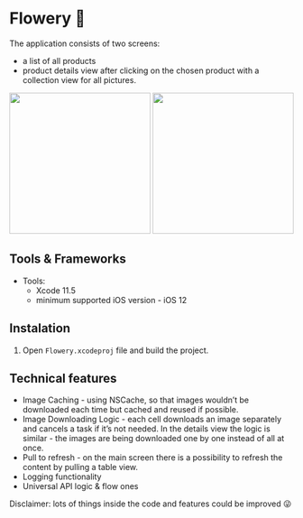 # Flowery 🌿
The application consists of two screens: 
- a list of all products 
- product details view after clicking on the chosen product with a collection view for all pictures.

<p align="center">
	<img src="https://user-images.githubusercontent.com/18245585/101287436-8f40cf00-37f0-11eb-84e7-76843afacfbf.png" width="250">
<img src="https://user-images.githubusercontent.com/18245585/101287441-936cec80-37f0-11eb-80e4-c3d5abca1370.png" width="250">
</p>

## Tools & Frameworks

* Tools:
	* Xcode 11.5
	* minimum supported iOS version - iOS 12

## Instalation

1. Open `Flowery.xcodeproj` file and build the project.


## Technical features

- Image Caching - using NSCache, so that
images wouldn’t be downloaded each time but cached and reused if possible.
- Image Downloading Logic - each cell downloads an image separately and cancels a
task if it’s not needed. In the details view the logic is similar - the images are being
downloaded one by one instead of all at once.
- Pull to refresh - on the main screen there is a possibility to refresh the content by
pulling a table view.
- Logging functionality
- Universal API logic & flow ones

Disclaimer: lots of things inside the code and features could be improved 😜
